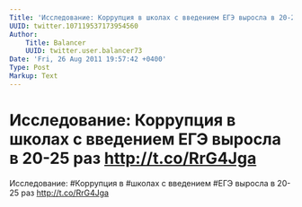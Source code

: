 ```yaml
---
Title: 'Исследование: Коррупция в школах с введением ЕГЭ выросла в 20-25 раз http://t.co/RrG4Jga'
UUID: twitter.107119537173954560
Author:
    Title: Balancer
    UUID: twitter.user.balancer73
Date: 'Fri, 26 Aug 2011 19:57:42 +0400'
Type: Post
Markup: Text
---
```


# Исследование: Коррупция в школах с введением ЕГЭ выросла в 20-25 раз http://t.co/RrG4Jga

Исследование: #Коррупция в #школах с введением #ЕГЭ выросла
в 20-25 раз http://t.co/RrG4Jga